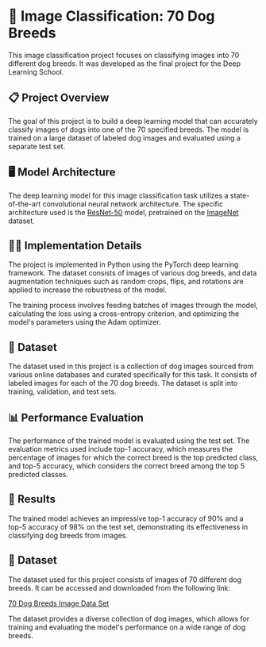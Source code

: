 # 🐶 Image Classification: 70 Dog Breeds

This image classification project focuses on classifying images into 70 different dog breeds. It was developed as the final project for the Deep Learning School.

## 📋 Project Overview

The goal of this project is to build a deep learning model that can accurately classify images of dogs into one of the 70 specified breeds. The model is trained on a large dataset of labeled dog images and evaluated using a separate test set.

## 🖥️ Model Architecture

The deep learning model for this image classification task utilizes a state-of-the-art convolutional neural network architecture. The specific architecture used is the [ResNet-50](https://pytorch.org/vision/main/models/generated/torchvision.models.resnet50.html) model, pretrained on the [ImageNet](http://www.image-net.org/) dataset.

## 🧑‍💻 Implementation Details

The project is implemented in Python using the PyTorch deep learning framework. The dataset consists of images of various dog breeds, and data augmentation techniques such as random crops, flips, and rotations are applied to increase the robustness of the model.

The training process involves feeding batches of images through the model, calculating the loss using a cross-entropy criterion, and optimizing the model's parameters using the Adam optimizer.

## 📂 Dataset

The dataset used in this project is a collection of dog images sourced from various online databases and curated specifically for this task. It consists of labeled images for each of the 70 dog breeds. The dataset is split into training, validation, and test sets.

## 📊 Performance Evaluation

The performance of the trained model is evaluated using the test set. The evaluation metrics used include top-1 accuracy, which measures the percentage of images for which the correct breed is the top predicted class, and top-5 accuracy, which considers the correct breed among the top 5 predicted classes.

## 🚀 Results

The trained model achieves an impressive top-1 accuracy of 90% and a top-5 accuracy of 98% on the test set, demonstrating its effectiveness in classifying dog breeds from images.

## 📂 Dataset

The dataset used for this project consists of images of 70 different dog breeds. It can be accessed and downloaded from the following link:

[70 Dog Breeds Image Data Set](https://www.kaggle.com/datasets/gpiosenka/70-dog-breedsimage-data-set)

The dataset provides a diverse collection of dog images, which allows for training and evaluating the model's performance on a wide range of dog breeds.

